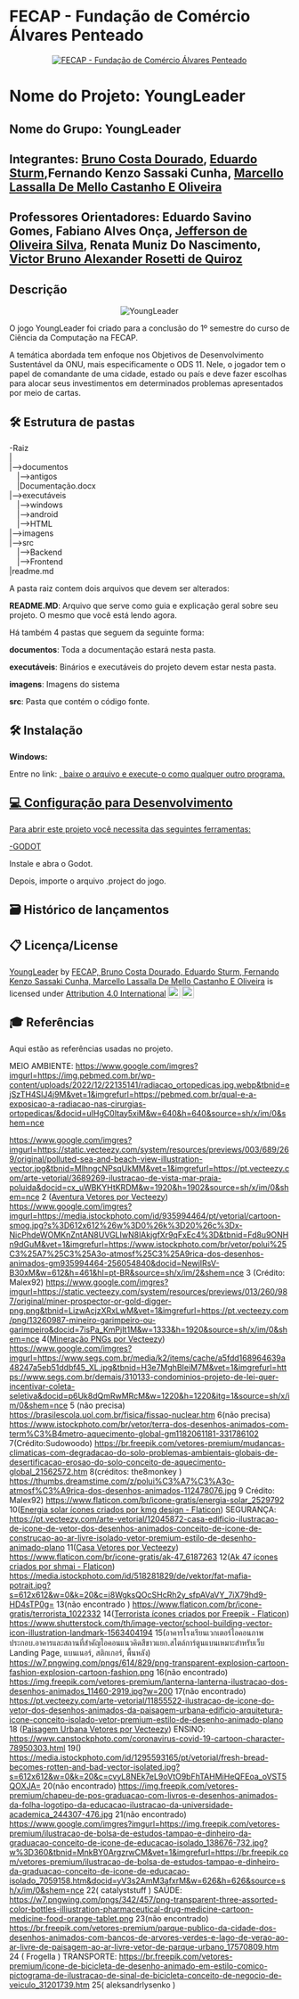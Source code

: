# FECAP - Fundação de Comércio Álvares Penteado

<p align="center">
<a href= "https://www.fecap.br/"><img src="https://encrypted-tbn0.gstatic.com/images?q=tbn:ANd9GcRhZPrRa89Kma0ZZogxm0pi-tCn_TLKeHGVxywp-LXAFGR3B1DPouAJYHgKZGV0XTEf4AE&usqp=CAU" alt="FECAP - Fundação de Comércio Álvares Penteado" border="0"></a>
</p>

# Nome do Projeto: YoungLeader

## Nome do Grupo: YoungLeader

## Integrantes: <a href="https://www.linkedin.com/in/bruno-costa-dourado-192b3b26a/">Bruno Costa Dourado</a>, <a href="https://www.linkedin.com/in/eduardo-sturm-599a45223/">Eduardo Sturm</a>,Fernando Kenzo Sassaki Cunha</a>, <a href="https://www.linkedin.com/in/marcello-lassalla-a146b8225/">Marcello Lassalla De Mello Castanho E Oliveira</a>

## Professores Orientadores: Eduardo Savino Gomes</a>, Fabiano Alves Onça</a>, <a href="https://www.linkedin.com/in/jefferson-silva-2193b323/?originalSubdomain=br">Jefferson de Oliveira Silva</a>, Renata Muniz Do Nascimento</a>, <a href="https://www.linkedin.com/in/victorbarq/">Victor Bruno Alexander Rosetti de Quiroz</a>

## Descrição
<p align="center">
<img src="https://github.com/2023-1-MCC1/Projeto2/blob/main/imagens/Capa%20do%20Jogo.png" alt="YoungLeader" border="0">

O jogo YoungLeader foi criado para a conclusão do 1º semestre do curso de Ciência da Computação na FECAP.<br>

A temática abordada tem enfoque nos Objetivos de Desenvolvimento Sustentável da ONU, mais especificamente o ODS 11. Nele, o jogador tem o papel de comandante de uma cidade, estado ou país e deve fazer escolhas para alocar seus investimentos em determinados problemas apresentados por meio de cartas.

## 🛠 Estrutura de pastas

-Raiz<br>
|<br>
|-->documentos<br>
  &emsp;|-->antigos<br>
  &emsp;|Documentação.docx<br>
|-->executáveis<br>
  &emsp;|-->windows<br>
  &emsp;|-->android<br>
  &emsp;|-->HTML<br>
|-->imagens<br>
|-->src<br>
  &emsp;|-->Backend<br>
  &emsp;|-->Frontend<br>
|readme.md<br>

A pasta raiz contem dois arquivos que devem ser alterados:

<b>README.MD</b>: Arquivo que serve como guia e explicação geral sobre seu projeto. O mesmo que você está lendo agora.

Há também 4 pastas que seguem da seguinte forma:

<b>documentos</b>: Toda a documentação estará nesta pasta.

<b>executáveis</b>: Binários e executáveis do projeto devem estar nesta pasta.

<b>imagens</b>: Imagens do sistema

<b>src</b>: Pasta que contém o código fonte.

## 🛠 Instalação

<b>Windows:</b>

Entre no link: <a href="https://drive.google.com/file/d/18Vq_i1gDMHzCwzkIwbMKfj_28tZY_JO4/view?usp=sharing">, baixe o arquivo e execute-o como qualquer outro programa.


## 💻 Configuração para Desenvolvimento

Para abrir este projeto você necessita das seguintes ferramentas:

-<a href="https://godotengine.org/download">GODOT</a>
  
Instale e abra o Godot. 

Depois, importe o arquivo .project do jogo.

## 🗃 Histórico de lançamentos


## 📋 Licença/License
<p xmlns:cc="http://creativecommons.org/ns#" xmlns:dct="http://purl.org/dc/terms/"><a property="dct:title" rel="cc:attributionURL" href="https://github.com/2023-1-MCC1/Projeto2">YoungLeader</a> by <a rel="cc:attributionURL dct:creator" property="cc:attributionName" href="https://github.com/2023-1-MCC1/Projeto2">FECAP, Bruno Costa Dourado, Eduardo Sturm, Fernando Kenzo Sassaki Cunha, Marcello Lassalla De Mello Castanho E Oliveira</a> is licensed under <a href="http://creativecommons.org/licenses/by/4.0/?ref=chooser-v1" target="_blank" rel="license noopener noreferrer" style="display:inline-block;">Attribution 4.0 International<img style="height:22px!important;margin-left:3px;vertical-align:text-bottom;" src="https://mirrors.creativecommons.org/presskit/icons/cc.svg?ref=chooser-v1"><img style="height:22px!important;margin-left:3px;vertical-align:text-bottom;" src="https://mirrors.creativecommons.org/presskit/icons/by.svg?ref=chooser-v1"></a></p>

## 🎓 Referências

Aqui estão as referências usadas no projeto.

MEIO AMBIENTE:
https://www.google.com/imgres?imgurl=https://img.pebmed.com.br/wp-content/uploads/2022/12/22135141/radiacao_ortopedicas.jpg.webp&tbnid=ejSzTH4SlJ4j9M&vet=1&imgrefurl=https://pebmed.com.br/qual-e-a-exposicao-a-radiacao-nas-cirurgias-ortopedicas/&docid=uIHgC0Itay5xiM&w=640&h=640&source=sh/x/im/0&shem=nce

https://www.google.com/imgres?imgurl=https://static.vecteezy.com/system/resources/previews/003/689/269/original/polluted-sea-and-beach-view-illustration-vector.jpg&tbnid=MlhngcNPsqUkMM&vet=1&imgrefurl=https://pt.vecteezy.com/arte-vetorial/3689269-ilustracao-de-vista-mar-praia-poluida&docid=cx_uWBKYHtKRDM&w=1920&h=1902&source=sh/x/im/0&shem=nce
2 (<a href="https://pt.vecteezy.com/vetor-gratis/aventura">Aventura Vetores por Vecteezy</a>)
https://www.google.com/imgres?imgurl=https://media.istockphoto.com/id/935994464/pt/vetorial/cartoon-smog.jpg?s%3D612x612%26w%3D0%26k%3D20%26c%3Dx-NicPhdeWOMKnZntAN8UVGLIwN8lAkjgfXr9qFxEc4%3D&tbnid=Fd8u9ONHn9dGuM&vet=1&imgrefurl=https://www.istockphoto.com/br/vetor/polui%25C3%25A7%25C3%25A3o-atmosf%25C3%25A9rica-dos-desenhos-animados-gm935994464-256054840&docid=NewjIRsV-B30xM&w=612&h=461&hl=pt-BR&source=sh/x/im/2&shem=nce
3 (Crédito: Malex92)
https://www.google.com/imgres?imgurl=https://static.vecteezy.com/system/resources/previews/013/260/987/original/miner-prospector-or-gold-digger-png.png&tbnid=LizwAcjzXRxLwM&vet=1&imgrefurl=https://pt.vecteezy.com/png/13260987-mineiro-garimpeiro-ou-garimpeiro&docid=7isPa_KmPjIt1M&w=1333&h=1920&source=sh/x/im/0&shem=nce
4(<a href="https://pt.vecteezy.com/free-png-pt/minera%C3%A7%C3%A3o">Mineração PNGs por Vecteezy</a>)
https://www.google.com/imgres?imgurl=https://www.segs.com.br/media/k2/items/cache/a5fdd168964639a48247a5eb51ddbf45_XL.jpg&tbnid=H3e7MghBIeiM7M&vet=1&imgrefurl=https://www.segs.com.br/demais/310133-condominios-projeto-de-lei-quer-incentivar-coleta-seletiva&docid=p6Uk8dQmRwMRcM&w=1220&h=1220&itg=1&source=sh/x/im/0&shem=nce
5 (não precisa)
https://brasilescola.uol.com.br/fisica/fissao-nuclear.htm
6(não precisa)
https://www.istockphoto.com/br/vetor/terra-dos-desenhos-animados-com-term%C3%B4metro-aquecimento-global-gm1182061181-331786102
7(Crédito:Sudowoodo)
https://br.freepik.com/vetores-premium/mudancas-climaticas-com-degradacao-do-solo-problemas-ambientais-globais-de-desertificacao-erosao-do-solo-conceito-de-aquecimento-global_21562572.htm
8(créditos: 
the8monkey
)
https://thumbs.dreamstime.com/z/polui%C3%A7%C3%A3o-atmosf%C3%A9rica-dos-desenhos-animados-112478076.jpg
9 Crédito: Malex92)
https://www.flaticon.com/br/icone-gratis/energia-solar_2529792
10(<a href="https://www.flaticon.com/br/icones-gratis/energia-solar" title="energia solar ícones">Energia solar ícones criados por kmg design - Flaticon</a>)
SEGURANÇA:
https://pt.vecteezy.com/arte-vetorial/12045872-casa-edificio-ilustracao-de-icone-de-vetor-dos-desenhos-animados-conceito-de-icone-de-construcao-ao-ar-livre-isolado-vetor-premium-estilo-de-desenho-animado-plano
11(<a href="https://pt.vecteezy.com/vetor-gratis/casa">Casa Vetores por Vecteezy</a>)
https://www.flaticon.com/br/icone-gratis/ak-47_6187263
12(<a href="https://www.flaticon.com/br/icones-gratis/ak-47" title="ak 47 ícones">Ak 47 ícones criados por shmai - Flaticon</a>)
https://media.istockphoto.com/id/518281829/de/vektor/fat-mafia-potrait.jpg?s=612x612&w=0&k=20&c=i8WgksQOcSHcRh2y_sfpAVaVY_7iX79hd9-HD4sTP0g=
13(não encontrado )
https://www.flaticon.com/br/icone-gratis/terrorista_1022332
14(<a href="https://www.flaticon.com/br/icones-gratis/terrorista" title="terrorista ícones">Terrorista ícones criados por Freepik - Flaticon</a>)
https://www.shutterstock.com/th/image-vector/school-building-vector-icon-illustration-landmark-1563404194
15(อาคารโรงเรียนเวกเตอร์ไอคอนภาพประกอบ.อาคารและสถานที่สำคัญไอคอนแนวคิดสีขาวแยก.สไตล์การ์ตูนแบนเหมาะสำหรับเว็บ Landing Page, แบนเนอร์, สติกเกอร์, พื้นหลัง)
https://w7.pngwing.com/pngs/614/829/png-transparent-explosion-cartoon-fashion-explosion-cartoon-fashion.png
16(não encontrado)
https://img.freepik.com/vetores-premium/lanterna-lanterna-ilustracao-dos-desenhos-animados_11460-2919.jpg?w=200
17(não encontrado)
https://pt.vecteezy.com/arte-vetorial/11855522-ilustracao-de-icone-do-vetor-dos-desenhos-animados-da-paisagem-urbana-edificio-arquitetura-icone-conceito-isolado-vetor-premium-estilo-de-desenho-animado-plano
18 (<a href="https://pt.vecteezy.com/vetor-gratis/paisagem-urbana">Paisagem Urbana Vetores por Vecteezy</a>) 
ENSINO:
https://www.canstockphoto.com/coronavirus-covid-19-cartoon-character-78950303.html
19()
https://media.istockphoto.com/id/1295593165/pt/vetorial/fresh-bread-becomes-rotten-and-bad-vector-isolated.jpg?s=612x612&w=0&k=20&c=cvyL8NEk7eL9oVtO9bFhTAHMiHeQFEoa_oVST5QOXJA=
20(não encontrado)
https://img.freepik.com/vetores-premium/chapeu-de-pos-graduacao-com-livros-e-desenhos-animados-da-folha-logotipo-da-educacao-ilustracao-da-universidade-academica_244307-476.jpg
21(não encontrado)
https://www.google.com/imgres?imgurl=https://img.freepik.com/vetores-premium/ilustracao-de-bolsa-de-estudos-tampao-e-dinheiro-da-graduacao-conceito-de-icone-de-educacao-isolado_138676-732.jpg?w%3D360&tbnid=MnkBY0ArgzrwCM&vet=1&imgrefurl=https://br.freepik.com/vetores-premium/ilustracao-de-bolsa-de-estudos-tampao-e-dinheiro-da-graduacao-conceito-de-icone-de-educacao-isolado_7059158.htm&docid=yV3s2AmM3afxrM&w=626&h=626&source=sh/x/im/0&shem=nce
22(
catalyststuff
)
SAÚDE:
https://w7.pngwing.com/pngs/342/457/png-transparent-three-assorted-color-bottles-illiustration-pharmaceutical-drug-medicine-cartoon-medicine-food-orange-tablet.png
23(não encontrado)
https://br.freepik.com/vetores-premium/parque-publico-da-cidade-dos-desenhos-animados-com-bancos-de-arvores-verdes-e-lago-de-verao-ao-ar-livre-de-paisagem-ao-ar-livre-vetor-de-parque-urbano_17570809.htm
24 (
Frogella
)
TRANSPORTE:
https://br.freepik.com/vetores-premium/icone-de-bicicleta-de-desenho-animado-em-estilo-comico-pictograma-de-ilustracao-de-sinal-de-bicicleta-conceito-de-negocio-de-veiculo_31201739.htm
25(
aleksandrlysenko
)
